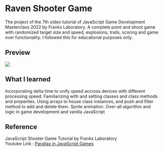 # Raven Shooter Game
The project of the 7th video tutorial of JavaScript Game Development Masterclass 2022 by Franks Laboratory.
A complete point and shoot game with randomized target size and speed, explosions, trails, scoring and game over functionality. I followed this for educational purposes only.

## Preview
<img src="./images/shootergamepreview.gif"/>

## What I learned
Incorporating delta time to unify speed accross devices with different processing speed. Familiarizing with and setting classes and class methods and properties. Using arrays to house class instances, and push and filter method to add and delete them. Sprite animation. Over-all algorithm and logic in game development and vanilla JavaScript 

## Reference 
JavaScript Shooter Game Tutorial by Franks Laboratory<br/>
Youtube Link : [Parallax in JavaScript Games](https://www.youtube.com/watch?v=gCa0z4B-CRo&ab_channel=Frankslaboratory)